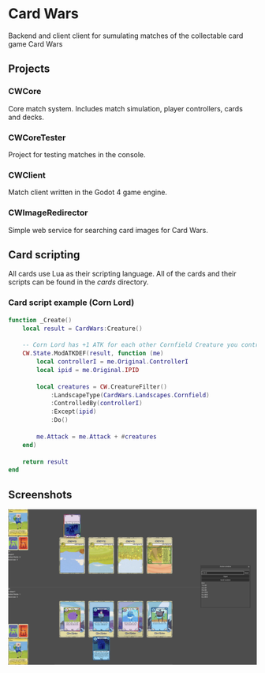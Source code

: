# Card Wars
Backend and client client for sumulating matches of the collectable card game Card Wars

## Projects

### CWCore
Core match system. Includes match simulation, player controllers, cards and decks.

### CWCoreTester
Project for testing matches in the console.

### CWClient
Match client written in the Godot 4 game engine.

### CWImageRedirector
Simple web service for searching card images for Card Wars.

## Card scripting
All cards use Lua as their scripting language. All of the cards and their scripts can be found in the _cards_ directory.

### Card script example (Corn Lord)
```lua
function _Create()
    local result = CardWars:Creature()

    -- Corn Lord has +1 ATK for each other Cornfield Creature you control.
    CW.State.ModATKDEF(result, function (me)
        local controllerI = me.Original.ControllerI
        local ipid = me.Original.IPID

        local creatures = CW.CreatureFilter()
            :LandscapeType(CardWars.Landscapes.Cornfield)
            :ControlledBy(controllerI)
            :Except(ipid)
            :Do()

        me.Attack = me.Attack + #creatures
    end)

    return result
end
```

## Screenshots
<!-- TODO add better screenshots -->
![match1](https://github.com/GrandOichii/cardwars/blob/master/screenshots/match1.png)